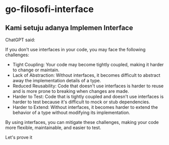 # go-filosofi-interface
## Kami setuju adanya Implemen Interface


ChatGPT said:  

If you don't use interfaces in your code, you may face the following challenges:
- Tight Coupling: Your code may become tightly coupled, making it harder to change or maintain.
- Lack of Abstraction: Without interfaces, it becomes difficult to abstract away the implementation details of a type.
- Reduced Reusability: Code that doesn't use interfaces is harder to reuse and is more prone to breaking when changes are made.
- Harder to Test: Code that is tightly coupled and doesn't use interfaces is harder to test because it's difficult to mock or stub dependencies.
- Harder to Extend: Without interfaces, it becomes harder to extend the behavior of a type without modifying its implementation.

By using interfaces, you can mitigate these challenges, making your code more flexible, maintainable, and easier to test.

Let's prove it
